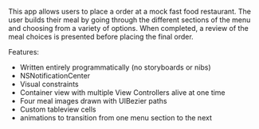This app allows users to place a order at a mock fast food restaurant.
The user builds their meal by going through the different sections of the menu and choosing from a variety of options.
When completed, a review of the meal choices is presented before placing the final order.



Features:
- Written entirely programmatically (no storyboards or nibs)
- NSNotificationCenter
- Visual constraints
- Container view with multiple View Controllers alive at one time
- Four meal images drawn with UIBezier paths
- Custom tableview cells
- animations to transition from one menu section to the next